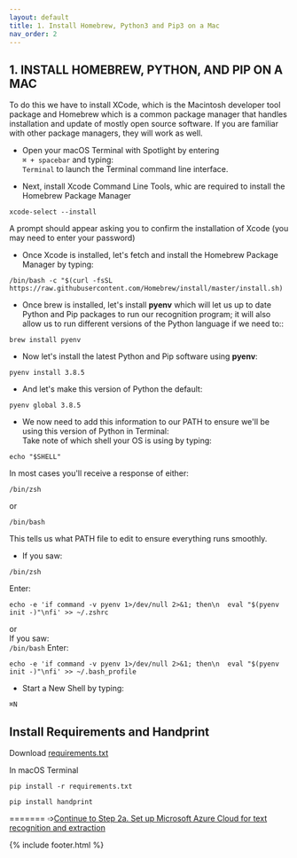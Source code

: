 ```yaml
---
layout: default
title: 1. Install Homebrew, Python3 and Pip3 on a Mac
nav_order: 2
---
```


## 1. INSTALL HOMEBREW, PYTHON, AND PIP ON A MAC
To do this we have to install XCode, which is the Macintosh developer tool package and Homebrew which is a common package manager that handles installation and update of mostly open source software. If you are familiar with other package managers, they will work as well.

* Open your macOS Terminal with Spotlight by entering<br/>
```⌘ + spacebar``` and typing:<br/>
```Terminal```
to launch the Terminal command line interface.<br/>

* Next, install Xcode Command Line Tools, whic are required to install the Homebrew Package Manager<br/>
```
xcode-select --install
```

A prompt should appear asking you to confirm the installation of Xcode (you may need to enter your password)<br/>

* Once Xcode is installed, let's fetch and install the Homebrew Package Manager by typing:<br/>
```
/bin/bash -c "$(curl -fsSL https://raw.githubusercontent.com/Homebrew/install/master/install.sh)
```
* Once brew is installed, let's install **pyenv** which will let us up to date Python and Pip packages to run our recognition program; it will also allow us to run different versions of the Python language if we need to::<br/>
```
brew install pyenv
```
* Now let's install the latest Python and Pip software using **pyenv**:<br/>
```
pyenv install 3.8.5
```

* And let's make this version of Python the default:<br/>
```
pyenv global 3.8.5
```

* We now need to add this information to our PATH to ensure we'll be using this version of Python in Terminal:<br/>
Take note of which shell your OS is using by typing:<br/>
```
echo "$SHELL"
```
In most cases you'll receive a response of either:<br/>
```
/bin/zsh
```
or<br/>
```
/bin/bash
```
This tells us what PATH file to edit to ensure everything runs smoothly.<br/>

* If you saw:<br/>
```
/bin/zsh
```
Enter:
<br/>
```
echo -e 'if command -v pyenv 1>/dev/null 2>&1; then\n  eval "$(pyenv init -)"\nfi' >> ~/.zshrc
```
or<br/>
If you saw:<br/>
```/bin/bash```
Enter:<br/>
```
echo -e 'if command -v pyenv 1>/dev/null 2>&1; then\n  eval "$(pyenv init -)"\nfi' >> ~/.bash_profile
```

* Start a New Shell by typing:<br/>
```
⌘N
```

Install Requirements and Handprint
----

Download [requirements.txt](https://raw.githubusercontent.com/ccarvel/ocr-htr-tutorial/gh-pages/requirements.txt)

In macOS Terminal
```
pip install -r requirements.txt
```
```
pip install handprint
```

=======
➩[Continue to Step 2a. Set up Microsoft Azure Cloud for text recognition and extraction](step_2a_azure.md)<br/>

{% include footer.html %}
